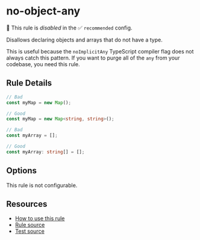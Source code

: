 # no-object-any

🚫 This rule is _disabled_ in the ✅ `recommended` config.

Disallows declaring objects and arrays that do not have a type.

<!-- end auto-generated rule header -->

This is useful because the `noImplicitAny` TypeScript compiler flag does not always catch this pattern. If you want to purge all of the `any` from your codebase, you need this rule.

## Rule Details

```ts
// Bad
const myMap = new Map();

// Good
const myMap = new Map<string, string>();
```

```ts
// Bad
const myArray = [];

// Good
const myArray: string[] = [];
```

## Options

This rule is not configurable.

## Resources

- [How to use this rule](https://complete-ts.github.io/eslint-plugin-complete)
- [Rule source](https://github.com/complete-ts/complete/blob/main/packages/eslint-plugin-complete/src/rules/no-object-any.ts)
- [Test source](https://github.com/complete-ts/complete/blob/main/packages/eslint-plugin-complete/tests/rules/no-object-any.test.ts)
